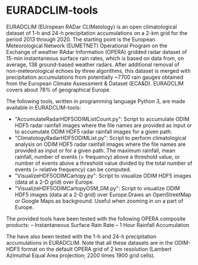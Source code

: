 # EURADCLIM-tools
EURADCLIM (EUropean RADar CLIMatology) is an open climatological dataset of 1-h and 24-h precipitation accumulations on a 2-km grid for the period 2013 through 2020. The starting point is the European Meteorological Network (EUMETNET) Operational Program on the Exchange of weather RAdar Information (OPERA) gridded radar dataset of 15-min instantaneous surface rain rates, which is based on data from, on average, 138 ground-based weather radars. After additional removal of non-meteorological echoes by three algorithms, this dataset is merged with precipitation accumulations from potentially ~7700 rain gauges obtained from the European Climate Assessment & Dataset (ECA&D). EURADCLIM covers about 78\% of geographical Europe.

The following tools, written in programming language Python 3, are made available in EURADCLIM-tools:
- "AccumulateRadarHDF5ODIMListCount.py": Script to accumulate ODIM HDF5 radar rainfall images where the file names are provided as input or to accumulate ODIM HDF5 radar rainfall images for a given path.
- "ClimatologyRadarHDF5ODIMList.py": Script to perform climatological analysis on ODIM HDF5 radar rainfall images where the file names are provided as input or for a given path. The maximum rainfall, mean rainfall, number of events (= frequency) above a threshold value, or number of events above a threshold value divided by the total number of events (= relative frequency) can be computed.
- "VisualizeHDF5ODIMCartopy.py": Script to visualize ODIM HDF5 images (data at a 2-D grid) over Europe.
- "VisualizeHDF5ODIMCartopyOSM_GM.py": Script to visualize ODIM HDF5 images (data at a 2-D grid) over Europe.Draws an OpenStreetMap or Google Maps as background. Useful when zooming in on a part of Europe.

The provided tools have been tested with the following OPERA composite products:
– Instantaneous Surface Rain Rate
– 1 Hour Rainfall Accumulation

The have also been tested with the 1-h and 24-h precipitation accumulations in EURADCLIM. Note that all these datasets are in the ODIM-HDF5 format on the default OPERA grid of 2 km resolution (Lambert Azimuthal Equal Area projection; 2200 times 1900 grid cells).

